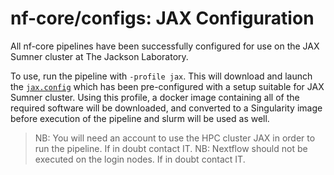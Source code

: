 # nf-core/configs: JAX Configuration

All nf-core pipelines have been successfully configured for use on the JAX Sumner cluster at The Jackson Laboratory.

To use, run the pipeline with `-profile jax`. This will download and launch the [`jax.config`](../conf/jax.config) which has been pre-configured with a setup suitable for JAX Sumner cluster. Using this profile, a docker image containing all of the required software will be downloaded, and converted to a Singularity image before execution of the pipeline and slurm will be used as well.

>NB: You will need an account to use the HPC cluster JAX in order to run the pipeline. If in doubt contact IT.
>NB: Nextflow should not be executed on the login nodes. If in doubt contact IT.
